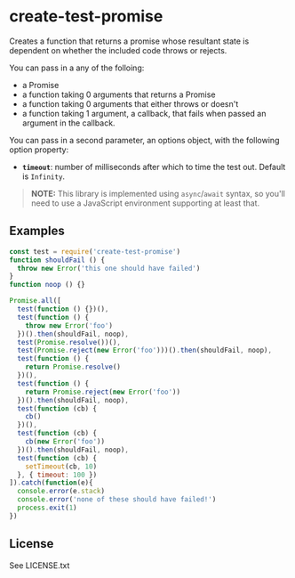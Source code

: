 # create-test-promise

Creates a function that returns a promise whose resultant state is dependent on
whether the included code throws or rejects.

You can pass in a any of the folloing:

* a Promise
* a function taking 0 arguments that returns a Promise
* a function taking 0 arguments that either throws or doesn't
* a function taking 1 argument, a callback, that fails when passed an argument
in the callback.

You can pass in a second parameter, an options object, with the following option
property:

* **`timeout`**: number of milliseconds after which to time the test out.
  Default is `Infinity`.

> **NOTE:** This library is implemented using `async`/`await` syntax, so you'll
> need to use a JavaScript environment supporting at least that.

## Examples

```js
const test = require('create-test-promise')
function shouldFail () {
  throw new Error('this one should have failed')
}
function noop () {}

Promise.all([
  test(function () {})(),
  test(function () {
    throw new Error('foo')
  })().then(shouldFail, noop),
  test(Promise.resolve())(),
  test(Promise.reject(new Error('foo')))().then(shouldFail, noop),
  test(function () {
    return Promise.resolve()
  })(),
  test(function () {
    return Promise.reject(new Error('foo'))
  })().then(shouldFail, noop),
  test(function (cb) {
    cb()
  })(),
  test(function (cb) {
    cb(new Error('foo'))
  })().then(shouldFail, noop),
  test(function (cb) {
    setTimeout(cb, 10)  
  }, { timeout: 100 })
]).catch(function(e){
  console.error(e.stack)
  console.error('none of these should have failed!')
  process.exit(1)
})
```

## License

See LICENSE.txt
